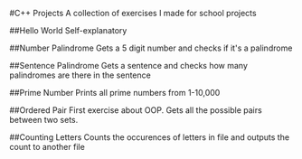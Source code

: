 #C++ Projects
A collection of exercises I made for school projects

##Hello World
Self-explanatory

##Number Palindrome
Gets a 5 digit number and checks if it's a palindrome

##Sentence Palindrome
Gets a sentence and checks how many palindromes are there in the sentence

##Prime Number
Prints all prime numbers from 1-10,000

##Ordered Pair
First exercise about OOP. Gets all the possible pairs between two sets.

##Counting Letters
Counts the occurences of letters in file and outputs the count to another file
